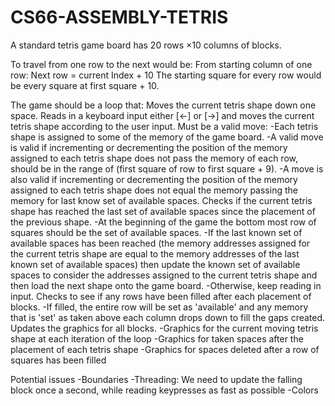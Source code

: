 # CS66-ASSEMBLY-TETRIS

A standard tetris game board has 20 rows ×10 columns of blocks.

To travel from one row to the next would be:
   From starting column of one row:
   Next row = current Index + 10
   The starting square for every row would be every square at first square + 10.

The game should be a loop that:
   Moves the current tetris shape down one space.
   Reads in a keyboard input either [←] or [→] and moves the current tetris shape according to the user input. Must be a valid    move:
         -Each tetris shape is assigned to some of the memory of the game board.
         -A valid move is valid if incrementing or decrementing the position of the memory assigned to each tetris shape does            not pass the memory of each row, should be in the range of (first square of row to first square + 9).
         -A move is also valid if incrementing or decrementing the position of the memory assigned to each tetris shape does            not equal the memory passing the memory for last know set of available spaces. 
   Checks if the current tetris shape has reached the last set of available spaces since the placement of the previous shape.
         -At the beginning of the game the bottom most row of squares should be the set of available spaces.
         -If the last known set of available spaces has been reached (the memory addresses assigned for the current tetris               shape are equal to the memory addresses of the last known set of available spaces) then update the known set of               available spaces to consider the addresses assigned to the current tetris shape and then load the next shape onto             the game board.
         -Otherwise, keep reading in input.
   Checks to see if any rows have been filled after each placement of blocks.
      -If filled, the entire row will be set as 'available' and any memory that is 'set' as taken above each column drops down        to fill the gaps created.
   Updates the graphics for all blocks.
      -Graphics for the current moving tetris shape at each iteration of the loop
      -Graphics for taken spaces after the placement of each tetris shape
      -Graphics for spaces deleted after a row of squares has been filled

Potential issues
      -Boundaries
      -Threading: We need to update the falling block once a second, while reading keypresses as fast as possible
      -Colors
